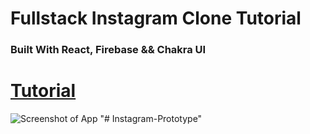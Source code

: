 # Fullstack Instagram Clone Tutorial

### Built With React, Firebase && Chakra UI

# [Tutorial](https://youtu.be/bQtAg7AFFrY)

![Screenshot of App](https://i.ibb.co/PjkYLCk/Group-34.png)
"# Instagram-Prototype" 
